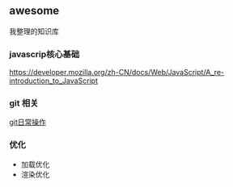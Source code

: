 ## awesome
我整理的知识库

### javascrip核心基础
https://developer.mozilla.org/zh-CN/docs/Web/JavaScript/A_re-introduction_to_JavaScript

### git 相关
[git日常操作](https://github.com/ranckprogram/awesome/blob/master/src/git/index.md)

### 优化

- 加载优化
- 渲染优化

